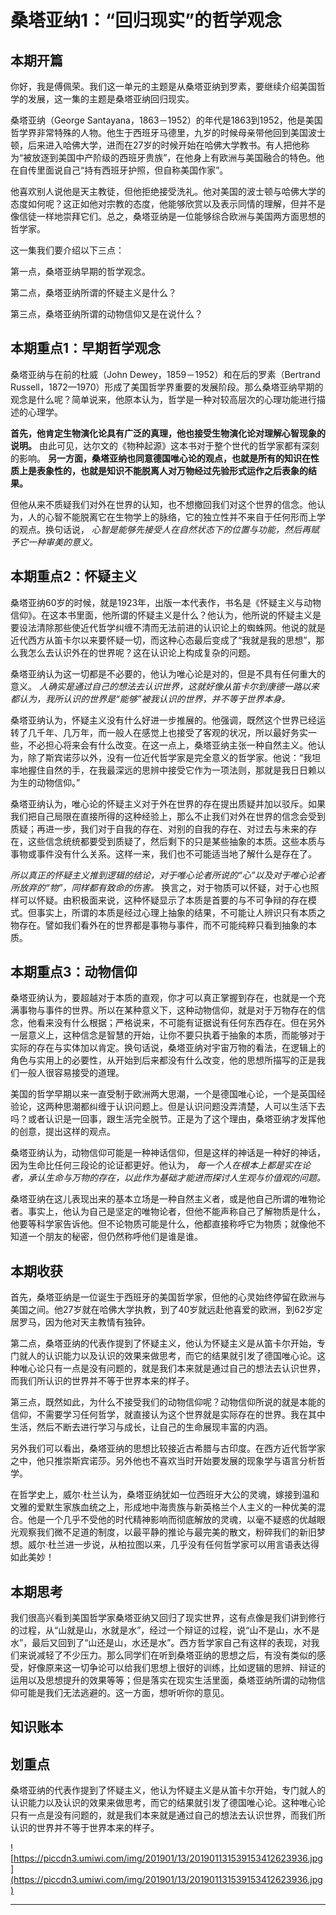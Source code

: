 # 桑塔亚纳1：“回归现实”的哲学观念

## 本期开篇

你好，我是傅佩荣。我们这一单元的主题是从桑塔亚纳到罗素，要继续介绍美国哲学的发展，这一集的主题是桑塔亚纳回归现实。

桑塔亚纳（George Santayana，1863－1952）的年代是1863到1952，他是美国哲学界非常特殊的人物。他生于西班牙马德里，九岁的时候母亲带他回到美国波士顿，后来进入哈佛大学，进而在27岁的时候开始在哈佛大学教书。有人把他称为“被放逐到美国中产阶级的西班牙贵族”，在他身上有欧洲与美国融合的特色。他在自传里面说自己“持有西班牙护照，但自称美国作家”。

他喜欢别人说他是天主教徒，但他拒绝接受洗礼。他对美国的波士顿与哈佛大学的态度如何呢？这正如他对宗教的态度，他能够欣赏以及表示同情的理解，但并不是像信徒一样地崇拜它们。总之，桑塔亚纳是一位能够综合欧洲与美国两方面思想的哲学家。

这一集我们要介绍以下三点：

第一点，桑塔亚纳早期的哲学观念。

第二点，桑塔亚纳所谓的怀疑主义是什么？

第三点，桑塔亚纳所谓的动物信仰又是在说什么？

## 本期重点1：早期哲学观念

桑塔亚纳与在前的杜威（John Dewey，1859－1952）和在后的罗素（Bertrand Russell，1872—1970）形成了美国哲学界重要的发展阶段。那么桑塔亚纳早期的观念是什么呢？简单说来，他原本认为，哲学是一种对较高层次的心理功能进行描述的心理学。

 **首先，他肯定生物演化论具有广泛的真理，他也接受生物演化论对理解心智现象的说明。** 由此可见，达尔文的《物种起源》这本书对于整个世代的哲学家都有深刻的影响。 **另一方面，桑塔亚纳也同意德国唯心论的观点，也就是所有的知识在性质上是表象性的，也就是知识不能脱离人对万物经过先验形式运作之后表象的结果。**

但他从来不质疑我们对外在世界的认知，也不想撤回我们对这个世界的信念。他认为，人的心智不能脱离它在生物学上的脉络，它的独立性并不来自于任何形而上学的观点。换句话说， *心智是能够先接受人在自然状态下的位置与功能，然后再赋予它一种审美的意义。*

## 本期重点2：怀疑主义

桑塔亚纳60岁的时候，就是1923年，出版一本代表作，书名是《怀疑主义与动物信仰》。在这本书里面，他所谓的怀疑主义是什么？他认为，他所说的怀疑主义是要设法清除那些使近代哲学纠缠不清而无法前进的认识论上的蜘蛛网。他说的就是近代西方从笛卡尔以来要怀疑一切，而这种心态最后变成了“我就是我的思想”，那么我怎么去认识外在的世界呢？这在认识论上构成复杂的问题。

桑塔亚纳认为这一切都是不必要的，他认为唯心论是对的，但是不具有任何重大的意义。 *人确实是通过自己的想法去认识世界，这就好像从笛卡尔到康德一路以来都认为，我所认识的世界是“能够”被我认识的世界，并不等于世界本身。*

桑塔亚纳认为，怀疑主义没有什么好进一步推展的。他强调，既然这个世界已经运转了几千年、几万年，而一般人在感觉上也接受了客观的状况，所以最好务实一些，不必担心将来会有什么改变。在这一点上，桑塔亚纳主张一种自然主义。他认为，除了斯宾诺莎以外，没有一位近代哲学家是完全意义的哲学家。他说：“我坦率地握住自然的手，在我最深远的思辨中接受它作为一项法则，那就是我日日赖以为生的动物信仰。”

桑塔亚纳认为，唯心论的怀疑主义对于外在世界的存在提出质疑并加以驳斥。如果我们把自己局限在直接所得的这种经验上，那么不止我们对外在世界的信念会受到质疑；再进一步，我们对于自我的存在、对别的自我的存在、对过去与未来的存在，这些信念统统都要受到质疑了，然后剩下的只是某些抽象的本质。这些本质与事物或事件没有什么关系。这样一来，我们也不可能适当地了解什么是存在了。

 *所以真正的怀疑主义推到逻辑的结论，对于唯心论者所说的“心”以及对于唯心论者所放弃的“物”，同样都有致命的伤害。* 换言之，对于物质可以怀疑，对于心也照样可以怀疑。由积极面来说，这种怀疑显示了本质是首要的与不可争辩的存在模式。但事实上，所谓的本质是经过心理上抽象的结果，不可能让人辨识只有本质之物存在。譬如我们看外在的世界都是事物与事件，而不可能纯粹只看到抽象的本质。

## 本期重点3：动物信仰

桑塔亚纳认为，要超越对于本质的直观，你才可以真正掌握到存在，也就是一个充满事物与事件的世界。所以在某种意义下，这种动物信仰，就是对于万物存在的信念，他看来没有什么根据；严格说来，不可能有证据说有任何东西存在。但在另外一层意义上，这种信念是智慧的开始，让你不要只执着于抽象的本质，而能够对于实际的存在与实体加以肯定。换句话说，桑塔亚纳对宇宙万物的看法，在逻辑上的角色与实用上的必要性，从开始到后来都没有什么改变，他的思想所描写的正是我们一般人很容易接受的道理。

美国的哲学早期以来一直受制于欧洲两大思潮，一个是德国唯心论，一个是英国经验论，这两种思潮都纠缠于认识问题上。但是认识问题没弄清楚，人可以生活下去吗？或者认识是一回事，跟生活完全脱节。正是为了这个理由，桑塔亚纳才发挥他的创意，提出这样的观点。

桑塔亚纳认为，动物信仰可能是一种神话信仰，但是这样的神话是一种好的神话，因为生命比任何三段论的论证都更好。他认为， *每一个人在根本上都是实在论者，承认生命与万物的存在，以此作为基础才能进而探讨人生观与价值观的问题。*

桑塔亚纳在这儿表现出来的基本立场是一种自然主义者，或是他自己所谓的唯物论者。事实上，他认为自己是坚定的唯物论者，但他不能声称自己了解物质是什么，他要等科学家告诉他。但不论物质可能是什么，他都直接称呼它为物质；就像他不知道一个朋友的秘密，但仍然称呼他们是谁是谁。

## 本期收获

首先，桑塔亚纳是一位诞生于西班牙的美国哲学家，但他的心灵始终停留在欧洲与美国之间。他27岁就在哈佛大学执教，到了40岁就远赴他喜爱的欧洲，到62岁定居罗马，因为他对天主教情有独钟。

第二点，桑塔亚纳的代表作提到了怀疑主义，他认为怀疑主义是从笛卡尔开始，专门就人的认识能力以及认识的效果来做思考，而它的结果就引发了德国唯心论。这种唯心论只有一点是没有问题的，就是我们本来就是通过自己的想法去认识世界，而我们所认识的世界并不等于世界本来的样子。

第三点，既然如此，为什么不接受我们的动物信仰呢？动物信仰所说的就是本能的信仰，不需要学习任何哲学，就直接认为这个世界就是实际存在的世界。我在其中生活，然后不断去进行学习与成长，让自己的生命展现丰富的内涵。

另外我们可以看出，桑塔亚纳的思想比较接近古希腊与古印度。在西方近代哲学家之中，他只推崇斯宾诺莎。另外他也不喜欢当时开始要发展的现象学与语言分析哲学。

在哲学史上，威尔·杜兰认为，桑塔亚纳犹如一位西班牙大公的灵魂，嫁接到温和文雅的爱默生家族血统之上，形成地中海贵族与新英格兰个人主义的一种优美的混合。他是一个几乎不受他的时代精神影响而彻底解放的灵魂，以毫不疑惑的优越眼光观察我们微不足道的制度，以最平静的推论与最完美的散文，粉碎我们的新旧梦想。威尔·杜兰进一步说，从柏拉图以来，几乎没有任何哲学家可以用言语表达得如此美妙！

## 本期思考

我们很高兴看到美国哲学家桑塔亚纳又回归了现实世界，这有点像是我们讲到修行的过程，从“山就是山，水就是水”，经过一个辩证的过程，说“山不是山，水不是水”，最后又回到了“山还是山，水还是水”。西方哲学家自己有这样的表现，对我们来说减轻了不少压力。那么同学们在听到桑塔亚纳的思想之后，有没有类似的感受，好像原来这一切争论可以给我们思想上很好的训练，比如逻辑的思辨、辩证的运用以及思想提升的效果等等；但是落实在现实生活里面，桑塔亚纳所谓的动物信仰可能是我们无法逃避的。这一方面，想听听你的意见。

## 知识账本

## 划重点

桑塔亚纳的代表作提到了怀疑主义，他认为怀疑主义是从笛卡尔开始，专门就人的认识能力以及认识的效果来做思考，而它的结果就引发了德国唯心论。这种唯心论只有一点是没有问题的，就是我们本来就是通过自己的想法去认识世界，而我们所认识的世界并不等于世界本来的样子。

![https://piccdn3.umiwi.com/img/201901/13/201901131539153412623936.jpg](https://piccdn3.umiwi.com/img/201901/13/201901131539153412623936.jpg)

---
